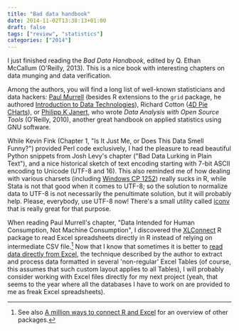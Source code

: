 ```yaml
---
title: "Bad data handbook"
date: 2014-11-02T13:38:13+01:00
draft: false
tags: ["review", "statistics"]
categories: ["2014"]
---
```


I just finished reading the *Bad Data Handbook*, edited by Q. Ethan McCallum (O'Reilly, 2013). This is a nice book with interesting chapters on data munging and data verification.

Among the authors, you will find a long list of well-known statisticians and data hackers: [Paul Murrell](https://www.stat.auckland.ac.nz/~paul/) (besides R extensions to the `grid` package, he authored [Introduction to Data Technologies](https://www.stat.auckland.ac.nz/~paul/ItDT/)), Richard Cotton ([4D Pie CHarts](http://4dpiecharts.com/about/)), or [Philipp K Janert](http://www.beyondcode.org), who wrote *Data Analysis with Open Source Tools* (O’Reilly, 2010), another great handbook on applied statistics using GNU software.

While Kevin Fink (Chapter 1, "Is It Just Me, or Does This Data Smell Funny?") provided Perl code exclusively, I had the pleasure to read beautiful Python snippets from Josh Levy's chapter ("Bad Data Lurking in Plain Text"), and a nice historical sketch of text encoding starting with 7-bit ASCII encoding to Unicode (UTF-8 and 16). This also reminded me of how dealing with various charsets (including [Windows CP 1252](http://en.wikipedia.org/wiki/Windows-1252)) really sucks in R, while Stata is not that good when it comes to UTF-8; so the solution to normalize data to UTF-8 is not necessarily the penultimate solution, but it will probably help. Please, everybody, use UTF-8 now! There's a small utility called [iconv](https://www.gnu.org/software/libiconv/) that is really great for that purpose.

When reading Paul Murrell's chapter, "Data Intended for Human Consumption, Not Machine Consumption", I discovered the [XLConnect](http://cran.r-project.org/web/packages/XLConnect/index.html) R package to read Excel spreadsheets directly in R instead of relying on intermediate CSV file.[^1] Now that I know that sometimes it is better to [read data directly from Excel](http://stats.stackexchange.com/a/113335/930), the technique described by the author to extract and process data formatted in several 'non-regular' Excel Tables (of course, this assumes that such custom layout applies to all Tables), I will probably consider working with Excel files directly for my next project (yeah, that seems to the year where all the databases I have to work on are provided to me as freak Excel spreadsheets).

[^1]: See also [A million ways to connect R and Excel](http://www.thertrader.com/2014/02/11/a-million-ways-to-connect-r-and-excel/) for an overview of other packages.
